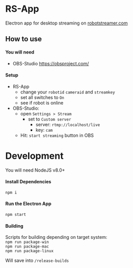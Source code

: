 # RS-App
Electron app for desktop streaming on [robotstreamer.com](http://robotstreamer.com)

## How to use
#### You will need
- OBS-Studio  https://obsproject.com/ 

#### Setup
- RS-App
  - change your `robotid` `cameraid` and `streamkey`
  - set all switches to `On`
  - see if robot is online
- OBS-Studio:
  - open `Settings > Stream `
    - set to `Custom server`
      - server: `rtmp://localhost/live`
      - key: `cam`
  - Hit: `start streaming` button in OBS

# Development
You will need NodeJS v8.0+

#### Install Dependencies
`npm i`
#### Run the Electron App
`npm start`
#### Building
Scripts for building depending on target system:  
`npm run package-win`  
`npm run package-mac`  
`npm run package-linux`  

Will save into `/release-builds`
